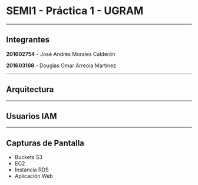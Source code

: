 # SEMI1 - Práctica 1 - UGRAM

***

## Integrantes
**201602754** - José Andrés Morales Calderón

**201603168** - Douglas Omar Arreola Martínez

---

## Arquitectura

---

## Usuarios IAM

---

## Capturas de Pantalla
+ Buckets S3
+ EC2
+ Instancia RDS
+ Aplicación Web
